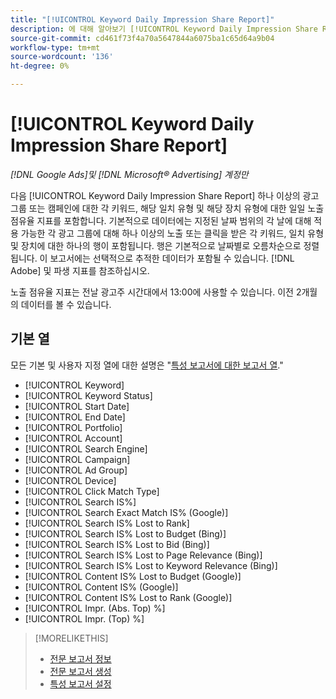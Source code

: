 ```yaml
---
title: "[!UICONTROL Keyword Daily Impression Share Report]"
description: 에 대해 알아보기 [!UICONTROL Keyword Daily Impression Share Report].
source-git-commit: cd461f73f4a70a5647844a6075ba1c65d64a9b04
workflow-type: tm+mt
source-wordcount: '136'
ht-degree: 0%

---
```


# [!UICONTROL Keyword Daily Impression Share Report]

*[!DNL Google Ads]및 [!DNL Microsoft® Advertising] 계정만*

다음 [!UICONTROL Keyword Daily Impression Share Report] 하나 이상의 광고 그룹 또는 캠페인에 대한 각 키워드, 해당 일치 유형 및 해당 장치 유형에 대한 일일 노출 점유율 지표를 포함합니다. 기본적으로 데이터에는 지정된 날짜 범위의 각 날에 대해 적용 가능한 각 광고 그룹에 대해 하나 이상의 노출 또는 클릭을 받은 각 키워드, 일치 유형 및 장치에 대한 하나의 행이 포함됩니다. 행은 기본적으로 날짜별로 오름차순으로 정렬됩니다. 이 보고서에는 선택적으로 추적한 데이터가 포함될 수 있습니다. [!DNL Adobe] 및 파생 지표를 참조하십시오.

노출 점유율 지표는 전날 광고주 시간대에서 13:00에 사용할 수 있습니다. 이전 2개월의 데이터를 볼 수 있습니다.

## 기본 열

모든 기본 및 사용자 지정 열에 대한 설명은 &quot;[특성 보고서에 대한 보고서 열](specialty-report-columns.md).&quot;

* [!UICONTROL Keyword]
* [!UICONTROL Keyword Status]
* [!UICONTROL Start Date]
* [!UICONTROL End Date]
* [!UICONTROL Portfolio]
* [!UICONTROL Account]
* [!UICONTROL Search Engine]
* [!UICONTROL Campaign]
* [!UICONTROL Ad Group]
* [!UICONTROL Device]
* [!UICONTROL Click Match Type]
* [!UICONTROL Search IS%]
* [!UICONTROL Search Exact Match IS% (Google)]
* [!UICONTROL Search IS% Lost to Rank]
* [!UICONTROL Search IS% Lost to Budget (Bing)]
* [!UICONTROL Search IS% Lost to Bid (Bing)]
* [!UICONTROL Search IS% Lost to Page Relevance (Bing)]
* [!UICONTROL Search IS% Lost to Keyword Relevance (Bing)]
* [!UICONTROL Content IS% Lost to Budget (Google)]
* [!UICONTROL Content IS% (Google)]
* [!UICONTROL Content IS% Lost to Rank (Google)]
* [!UICONTROL Impr. (Abs. Top) %]
* [!UICONTROL Impr. (Top) %]

>[!MORELIKETHIS]
>
>* [전문 보고서 정보](specialty-report-about.md)
>* [전문 보고서 생성](specialty-report-generate.md)
>* [특성 보고서 설정](specialty-report-settings.md)

